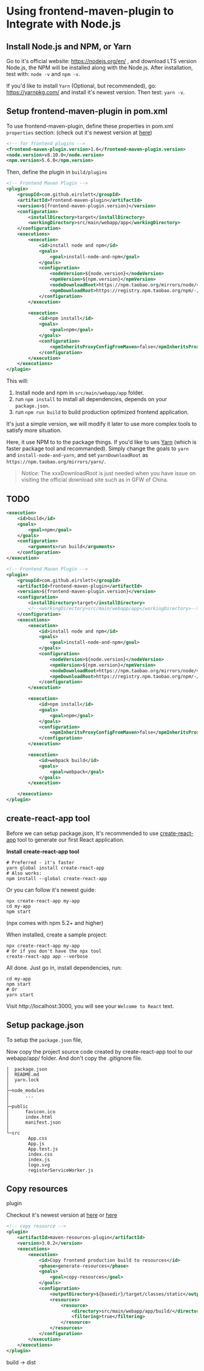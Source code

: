 # Using frontend-maven-plugin to Integrate with Node.js

## Install Node.js and NPM, or Yarn

Go to it's official website: https://nodejs.org/en/ , and download LTS version Node.js, the NPM will be installed along with the Node.js.
After installation, test with: `node -v` and `npm -v`.

If you'd like to install `Yarn` (Optional, but recommended), go: https://yarnpkg.com/ and install it's newest version. Then test: `yarn -v`.


## Setup frontend-maven-plugin in pom.xml

To use frontend-maven-plugin, define these properties in pom.xml `properties` section: (check out it's newest version at [here](https://github.com/eirslett/frontend-maven-plugin/releases))
```xml
<!-- for frontend plugins -->
<frontend-maven-plugin.version>1.6</frontend-maven-plugin.version>
<node.version>v8.10.0</node.version>
<npm.version>5.6.0</npm.version>
```

Then, define the plugin in `build/plugins`
```xml
<!-- Frontend Maven Plugin -->
<plugin>
    <groupId>com.github.eirslett</groupId>
    <artifactId>frontend-maven-plugin</artifactId>
    <version>${frontend-maven-plugin.version}</version>
    <configuration>
        <installDirectory>target</installDirectory>
        <workingDirectory>src/main/webapp/app</workingDirectory>
    </configuration>
    <executions>
        <execution>
            <id>install node and npm</id>
            <goals>
                <goal>install-node-and-npm</goal>
            </goals>
            <configuration>
                <nodeVersion>${node.version}</nodeVersion>
                <npmVersion>${npm.version}</npmVersion>
                <nodeDownloadRoot>https://npm.taobao.org/mirrors/node/</nodeDownloadRoot>
                <npmDownloadRoot>https://registry.npm.taobao.org/npm/-/</npmDownloadRoot>
            </configuration>
        </execution>

        <execution>
            <id>npm install</id>
            <goals>
                <goal>npm</goal>
            </goals>
            <configuration>
                <npmInheritsProxyConfigFromMaven>false</npmInheritsProxyConfigFromMaven>
            </configuration>
        </execution>
    </executions>
</plugin>
```
This will:
1. Install node and npm in `src/main/webapp/app` folder.
1. run `npm install` to install all dependencies, depends on your `package.json`.
1. run `npm run build` to build production optimized frontend application.

It's just a simple version, we will modify it later to use more complex tools to satisfy more situation.

Here, it use NPM to to the package things. If you'd like to ues [Yarn](https://yarnpkg.com) (which is faster package tool and recommanded).
Simply change the goals to `yarn` and `install-node-and-yarn`, and set `yarnDownloadRoot` as `https://npm.taobao.org/mirrors/yarn/`.

> _Notice:_ The xxxDownloadRoot is just needed when you have issue on visiting the official download site such as in GFW of China.

## TODO

```xml
<execution>
    <id>build</id>
    <goals>
        <goal>npm</goal>
    </goals>
    <configuration>
        <arguments>run build</arguments>
    </configuration>
</execution>
```
```xml
<!-- Frontend Maven Plugin -->
<plugin>
    <groupId>com.github.eirslett</groupId>
    <artifactId>frontend-maven-plugin</artifactId>
    <version>${frontend-maven-plugin.version}</version>
    <configuration>
        <installDirectory>target</installDirectory>
        <!--<workingDirectory>src/main/webapp/app</workingDirectory>-->
    </configuration>
    <executions>
        <execution>
            <id>install node and npm</id>
            <goals>
                <goal>install-node-and-npm</goal>
            </goals>
            <configuration>
                <nodeVersion>${node.version}</nodeVersion>
                <npmVersion>${npm.version}</npmVersion>
                <nodeDownloadRoot>https://npm.taobao.org/mirrors/node/</nodeDownloadRoot>
                <npmDownloadRoot>https://registry.npm.taobao.org/npm/-/</npmDownloadRoot>
            </configuration>
        </execution>

        <execution>
            <id>npm install</id>
            <goals>
                <goal>npm</goal>
            </goals>
            <configuration>
                <npmInheritsProxyConfigFromMaven>false</npmInheritsProxyConfigFromMaven>
            </configuration>
        </execution>

        <execution>
            <id>webpack build</id>
            <goals>
                <goal>webpack</goal>
            </goals>
        </execution>

    </executions>
</plugin>
```

## create-react-app tool

Before we can setup package.json, It's recommended to use [create-react-app](https://github.com/facebook/create-react-app) tool to generate our first React application.

**Install create-react-app tool**
```shell
# Preferred - it's faster
yarn global install create-react-app
# Also works:
npm install --global create-react-app
```
Or you can follow it's newest guide:
```shell
npx create-react-app my-app
cd my-app
npm start
```
(npx comes with npm 5.2+ and higher)

When installed, create a sample project:
```shell
npx create-react-app my-app
# Or if you don't have the npx tool
create-react-app app --verbose
```

All done. Just go in, install dependencies, run:
```shell
cd my-app
npm start
# Or
yarn start
```

Visit http://localhost:3000, you will see your `Welcome to React` text.

## Setup package.json

To setup the `package.json` file, 

Now copy the project source code created by create-react-app tool to our webapp/app/ folder.
And don't copy the .gitignore file.

```text
│  package.json
│  README.md
│  yarn.lock
│
├─node_modules
│      ...
│
├─public
│      favicon.ico
│      index.html
│      manifest.json
│
└─src
        App.css
        App.js
        App.test.js
        index.css
        index.js
        logo.svg
        registerServiceWorker.js
```

## Copy resources

plugin

Checkout it's newest version at [here](http://search.maven.org/#search%7Cga%7C1%7Ca%3A%22maven-resources-plugin%22) or [here](https://maven.apache.org/plugins/maven-resources-plugin/download.cgi)

```xml
<!-- copy resource -->
<plugin>
    <artifactId>maven-resources-plugin</artifactId>
    <version>3.0.2</version>
    <executions>
        <execution>
            <id>Copy frontend production build to resources</id>
            <phase>generate-resources</phase>
            <goals>
                <goal>copy-resources</goal>
            </goals>
            <configuration>
                <outputDirectory>${basedir}/target/classes/static</outputDirectory>
                <resources>
                    <resource>
                        <directory>src/main/webapp/app/build/</directory>
                        <filtering>true</filtering>
                    </resource>
                </resources>
            </configuration>
        </execution>
    </executions>
</plugin>
```

build -> dist
